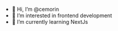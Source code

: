 - 👋 Hi, I’m @cemorin
- 👀 I’m interested in frontend development
- 🌱 I’m currently learning NextJs

<!---
cemorin/cemorin is a ✨ special ✨ repository because its `README.md` (this file) appears on your GitHub profile.
You can click the Preview link to take a look at your changes.
--->
